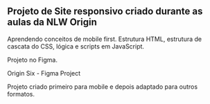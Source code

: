 <h2>Projeto de Site responsivo criado durante as aulas da NLW Origin</h2>
<p>
  Aprendendo conceitos de mobile first.
  Estrutura HTML, estrutura de cascata do CSS, lógica e scripts em JavaScript.

Projeto no Figma.

<p src="https://www.figma.com/embed?embed_host=share&url=https%3A%2F%2Fwww.figma.com%2Ffile%2FQxsPYiGzNvGWPDU0XTQrLc%2FOrigin-Six-vitoriapac%3Fnode-id%3D0%253A1"> Origin Six - Figma Project</p>

Projeto criado primeiro para mobile e depois adaptado para outros formatos.

</p>
